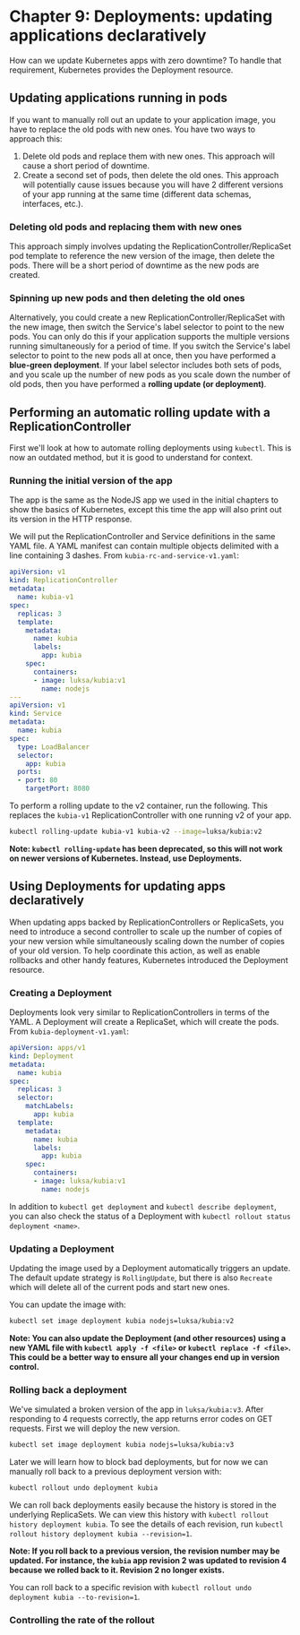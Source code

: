 # Chapter 9: Deployments: updating applications declaratively

How can we update Kubernetes apps with zero downtime? To handle that requirement, Kubernetes provides the Deployment resource.

## Updating applications running in pods

If you want to manually roll out an update to your application image, you have to replace the old pods with new ones. You have two ways to approach this:

1. Delete old pods and replace them with new ones. This approach will cause a short period of downtime.
1. Create a second set of pods, then delete the old ones. This approach will potentially cause issues because you will have 2 different versions of your app running at the same time (different data schemas, interfaces, etc.).

### Deleting old pods and replacing them with new ones

This approach simply involves updating the ReplicationController/ReplicaSet pod template to reference the new version of the image, then delete the pods. There will be a short period of downtime as the new pods are created.

### Spinning up new pods and then deleting the old ones

Alternatively, you could create a new ReplicationController/ReplicaSet with the new image, then switch the Service's label selector to point to the new pods. You can only do this if your application supports the multiple versions running simultaneously for a period of time. If you switch the Service's label selector to point to the new pods all at once, then you have performed a **blue-green deployment**. If your label selector includes both sets of pods, and you scale up the number of new pods as you scale down the number of old pods, then you have performed a **rolling update (or deployment)**.

## Performing an automatic rolling update with a ReplicationController

First we'll look at how to automate rolling deployments using `kubectl`. This is now an outdated method, but it is good to understand for context.

### Running the initial version of the app

The app is the same as the NodeJS app we used in the initial chapters to show the basics of Kubernetes, except this time the app will also print out its version in the HTTP response.

We will put the ReplicationController and Service definitions in the same YAML file. A YAML manifest can contain multiple objects delimited with a line containing 3 dashes. From `kubia-rc-and-service-v1.yaml`:

```yaml
apiVersion: v1
kind: ReplicationController
metadata:
  name: kubia-v1
spec:
  replicas: 3
  template:
    metadata:
      name: kubia
      labels:
        app: kubia
    spec:
      containers:
      - image: luksa/kubia:v1
        name: nodejs
---
apiVersion: v1
kind: Service
metadata:
  name: kubia
spec:
  type: LoadBalancer
  selector:
    app: kubia
  ports:
  - port: 80
    targetPort: 8080
```

To perform a rolling update to the v2 container, run the following. This replaces the `kubia-v1` ReplicationController with one running v2 of your app.

```bash
kubectl rolling-update kubia-v1 kubia-v2 --image=luksa/kubia:v2
```

**Note: `kubectl rolling-update` has been deprecated, so this will not work on newer versions of Kubernetes. Instead, use Deployments.**

## Using Deployments for updating apps declaratively

When updating apps backed by ReplicationControllers or ReplicaSets, you need to introduce a second controller to scale up the number of copies of your new version while simultaneously scaling down the number of copies of your old version. To help coordinate this action, as well as enable rollbacks and other handy features, Kubernetes introduced the Deployment resource.

### Creating a Deployment

Deployments look very similar to ReplicationControllers in terms of the YAML. A Deployment will create a ReplicaSet, which will create the pods. From `kubia-deployment-v1.yaml`:

```yaml
apiVersion: apps/v1
kind: Deployment
metadata:
  name: kubia
spec:
  replicas: 3
  selector:
    matchLabels:
      app: kubia
  template:
    metadata:
      name: kubia
      labels:
        app: kubia
    spec:
      containers:
      - image: luksa/kubia:v1
        name: nodejs
```

In addition to `kubectl get deployment` and `kubectl describe deployment`, you can also check the status of a Deployment with `kubectl rollout status deployment <name>`.

### Updating a Deployment

Updating the image used by a Deployment automatically triggers an update. The default update strategy is `RollingUpdate`, but there is also `Recreate` which will delete all of the current pods and start new ones.

You can update the image with:

```bash
kubectl set image deployment kubia nodejs=luksa/kubia:v2
```

**Note: You can also update the Deployment (and other resources) using a new YAML file with `kubectl apply -f <file>` or `kubectl replace -f <file>`. This could be a better way to ensure all your changes end up in version control.**

### Rolling back a deployment

We've simulated a broken version of the app in `luksa/kubia:v3`. After responding to 4 requests correctly, the app returns error codes on GET requests. First we will deploy the new version.

```bash
kubectl set image deployment kubia nodejs=luksa/kubia:v3
```

Later we will learn how to block bad deployments, but for now we can manually roll back to a previous deployment version with:

```bash
kubectl rollout undo deployment kubia
```

We can roll back deployments easily because the history is stored in the underlying ReplicaSets. We can view this history with `kubectl rollout history deployment kubia`. To see the details of each revision, run `kubectl rollout history deployment kubia --revision=1`.

**Note: If you roll back to a previous version, the revision number may be updated. For instance, the `kubia` app revision 2 was updated to revision 4 because we rolled back to it. Revision 2 no longer exists.**

You can roll back to a specific revision with `kubectl rollout undo deployment kubia --to-revision=1`.

### Controlling the rate of the rollout

